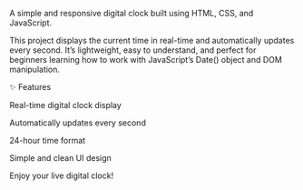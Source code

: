 A simple and responsive digital clock built using HTML, CSS, and JavaScript.

This project displays the current time in real-time and automatically updates every second. It’s lightweight, easy to understand, and perfect for beginners learning how to work with JavaScript’s Date() object and DOM manipulation.

✨ Features

Real-time digital clock display

Automatically updates every second

24-hour time format 

Simple and clean UI design

Enjoy your live digital clock!
